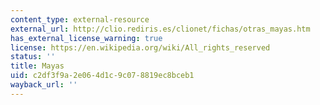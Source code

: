 ```yaml
---
content_type: external-resource
external_url: http://clio.rediris.es/clionet/fichas/otras_mayas.htm
has_external_license_warning: true
license: https://en.wikipedia.org/wiki/All_rights_reserved
status: ''
title: Mayas
uid: c2df3f9a-2e06-4d1c-9c07-8819ec8bceb1
wayback_url: ''
---
```

